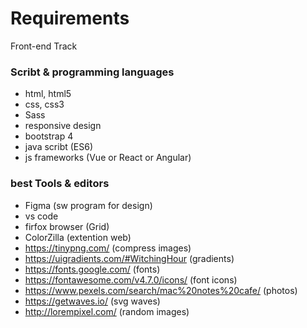 # Requirements
Front-end Track

### Scribt & programming languages 
- html, html5
- css, css3
- Sass 
- responsive design
- bootstrap 4
- java scribt (ES6)
- js frameworks (Vue or React or Angular)

### best Tools & editors
- Figma (sw program for design)
- vs code
- firfox browser (Grid)
- ColorZilla (extention web)
- https://tinypng.com/ (compress images)
- https://uigradients.com/#WitchingHour (gradients)
- https://fonts.google.com/ (fonts)
- https://fontawesome.com/v4.7.0/icons/ (font icons)
- https://www.pexels.com/search/mac%20notes%20cafe/ (photos)
- https://getwaves.io/ (svg waves)
- http://lorempixel.com/ (random images)
